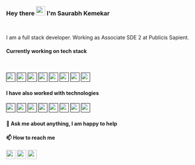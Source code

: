 ### Hey there <img src="https://media.giphy.com/media/hvRJCLFzcasrR4ia7z/giphy.gif" width="25px"> I'm Saurabh Kemekar

<br />

I am a full stack developer. Working as Associate SDE 2 at Publicis Sapient.

<h4>Currently working on tech stack </h4>
<br/>

<a href=""><img height="25"  src="https://www.vectorlogo.zone/logos/nodejs/nodejs-icon.svg"/></a>
<a href=""><img height="25" src="https://www.vectorlogo.zone/logos/javascript/javascript-icon.svg"/></a>
<a href=""><img height="25" src="https://www.vectorlogo.zone/logos/reactjs/reactjs-icon.svg"/></a>
<a href=""><img height="25" src="https://www.vectorlogo.zone/logos/typescriptlang/typescriptlang-icon.svg"/></a>
<a href=""><img height="25" src="https://www.vectorlogo.zone/logos/w3_html5/w3_html5-icon.svg"/></a>
<a href=""><img height="25" src="https://www.vectorlogo.zone/logos/w3_css/w3_css-official.svg"/></a>
<a href=""><img height="25" src="https://www.vectorlogo.zone/logos/git-scm/git-scm-icon.svg"/></a>
<a href=""><img height="25" src="https://www.vectorlogo.zone/logos/atlassian_jira/atlassian_jira-icon.svg"/></a>

<h4>I have also worked with technologies </h4>

<a href="" ><img height="25" src="https://www.vectorlogo.zone/logos/java/java-horizontal.svg"/></a>
<a href=""><img height="25" src="https://www.vectorlogo.zone/logos/springio/springio-icon.svg"/></a>
<a href=""><img height="25" src="https://www.vectorlogo.zone/logos/docker/docker-icon.svg"/></a>
<a href=""><img height="25" src="https://www.vectorlogo.zone/logos/js_webpack/js_webpack-icon.svg"/></a>
<a href=""><img height="25" src="https://www.svgrepo.com/show/303557/redux-logo.svg"/></a>
<a href=""><img height="25" src="https://www.vectorlogo.zone/logos/mongodb/mongodb-icon.svg"/></a>
<a href=""><img height="25" src="https://www.vectorlogo.zone/logos/postgresql/postgresql-icon.svg"/></a>
<a href=""><img height="25" src="https://www.vectorlogo.zone/logos/python/python-icon.svg"/></a>

<h4>💬 Ask me about anything, I am happy to help </h4>
<h4> 📫 How to reach me</h4>

[<img height="25" src="https://www.vectorlogo.zone/logos/linkedin/linkedin-tile.svg" />](https://www.linkedin.com/in/saurabh-kemekar-a8589710b/)
[<img height="25" src="https://www.vectorlogo.zone/logos/github/github-tile.svg" />](https://github.com/saurabhkemekar)
<a href="mailTo:saurabhkemekar786@gmail.com"><img height="25" src="https://www.vectorlogo.zone/logos/gmail/gmail-tile.svg"/></a>

<!-- [<img height="25" src="https://www.vectorlogo.zone/logos/instagram/instagram-icon.svg" />]() -->
